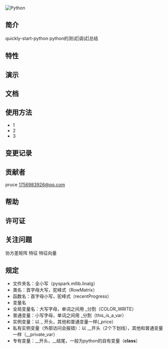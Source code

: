 ![Python](http://bearcatjs.org/wp-content/uploads/2018/03/Python-Programming.jpg)
## 简介
quickly-start-python
python的测试|调试|总结

## 特性
## 演示
## 文档
## 使用方法
- 1
- 2
- 3
## 变更记录

## 贡献者
pruce
1756983926@qq.com

## 帮助

## 许可证

## 关注问题
协方差矩阵
特征
特征向量

## 规定
- 文件夹名：全小写（pyspark.mllib.linalg）
- 类名：首字母大写，驼峰式（RowMatrix）
- 函数名：首字母小写，驼峰式（recentProgress）
- 变量名
- 全局变量名：大写字母，单词之间用 _分割（COLOR_WRITE）
- 普通变量：小写字母，单词之间用 _分割（this_is_a_var）
- 实例变量：以 _ 开头，其他和普通变量一样(_price）
- 私有实例变量（外部访问会报错）：以 __开头（2个下划线），其他和普通变量一样（__private_var）
- 专有变量：__开头，__结尾，一般为python的自有变量（__class__）


